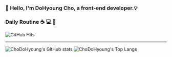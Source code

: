 ### 👋 Hello, I'm DoHyoung Cho, a front-end developer.:bulb: 

### Daily Routine :coffee: :computer: :blue_car:

![GitHub Hits](https://hits.seeyoufarm.com/api/count/incr/badge.svg?url=https%3A%2F%2Fgithub.com%2FChoDoHyoung&count_bg=%23E3B519&title_bg=%23555555&icon=macys.svg&icon_color=%23FAFF00&title=hits&edge_flat=false)

---

![ChoDoHyoung's GitHub stats](https://github-readme-stats.vercel.app/api?username=ChoDoHyoung&theme=great-gatsby&show_icons=true) ![ChoDoHyoung's Top Langs](https://github-readme-stats.vercel.app/api/top-langs/?username=ChoDoHyoung&theme=great-gatsby&layout=compact)
